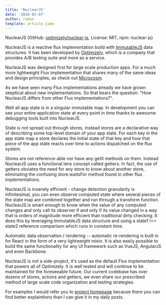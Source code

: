 ```yaml
---
title: 'NuclearJS'
date: '2016-01-07'
author: ramon
template: article.jade
---
```


NuclearJS (GitHub: [optimizely/nuclear-js](https://github.com/optimizely/nuclear-js), License: MIT, npm: nuclear-js)

NuclearJS is a reactive flux implementation build with [ImmutableJS](https://facebook.github.io/immutable-js/) data structures.
It has been developed by [Optimizely](https://www.optimizely.com/), which is a company that provides A/B testing suite and more as a service.

NuclearJS was designed first for large scale production apps. For a much more lightweight Flux implementation that shares many of the same ideas and design principles, as check out [Microcosm](https://github.com/vigetlabs/microcosm).

As we have seen many Flux implementations already we have grown skeptical about new implementations.
So that bears the question: "How NuclearJS differs from other Flux implementations?".

Well all app state is in a singular immutable map. In development you can see your entire application state at every point in time thanks to awesome debugging tools built into NuclearJS.

State is not spread out through stores, instead stores are a declarative way of describing some top-level domain of your app state. For each key in the app state map a store declares the initial state of that key and how that piece of the app state reacts over time to actions dispatched on the flux system.

Stores are not reference-able nor have any getX methods on them. Instead NuclearJS uses a functional lens concept called getters. In fact, the use of getters obviates the need for any store to know about another store, eliminating the confusing store.waitsFor method found in other flux implementations.

NuclearJS is insanely efficient - change detection granularity is infinitesimal, you can even observe computed state where several pieces of the state map are combined together and run through a transform function. NuclearJS is smart enough to know when the value of any computed changes and only call its observer if and only if its value changed in a way that is orders of magnitude more efficient than traditional dirty checking. It does this by leveraging ImmutableJS data structure and using a state1 !== state2 reference comparison which runs in constant time.

Automatic data observation / rendering -- automatic re-rendering is built in for React in the form of a very lightweight mixin. It is also easily possible to build the same functionality for any UI framework such as VueJS, AngularJS and even Backbone.

NuclearJS is not a side-project, it's used as the default Flux implementation that powers all of Optimizely. It is well tested and will continue to be maintained for the foreseeable future. Our current codebase has over dozens of stores, actions and getters, we even share our prescribed method of large scale code organization and testing strategies.

For examples I would refer you to [project homepage](https://optimizely.github.io/nuclear-js/) because there you can find better explaintions than I can give it in my daily posts.
